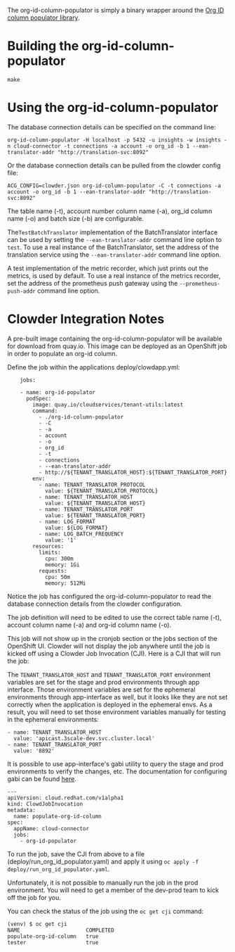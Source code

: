 The org-id-column-populator is simply a binary wrapper around the [Org ID column populator library](../../pkg/tenantconv/README.md).

# Building the org-id-column-populator

```
make
```

# Using the org-id-column-populator

The database connection details can be specified on the command line:

```
org-id-column-populator -H localhost -p 5432 -u insights -w insights -n cloud-connector -t connections -a account -o org_id -b 1 --ean-translator-addr "http://translation-svc:8092"
```

Or the database connection details can be pulled from the clowder config file:

```
ACG_CONFIG=clowder.json org-id-column-populator -C -t connections -a account -o org_id -b 1 --ean-translator-addr "http://translation-svc:8092"
```

The table name (-t), account number column name (-a), org_id column name (-o) and batch size (-b) are configurable.

The`TestBatchTranslator` implementation of the BatchTranslator interface can be used by setting the
`--ean-translator-addr` command line option to `test`.
To use a real instance of the BatchTranslator, set the address of the translation service
using the `--ean-translator-addr` command line option.

A test implementation of the metric recorder, which just prints out the metrics, is used by default.
To use a real instance of the metrics recorder, set the address of the prometheus push gateway using
the `--prometheus-push-addr` command line option.


# Clowder Integration Notes

A pre-built image containing the org-id-column-populator will be available for download
from quay.io.  This image can be deployed as an OpenShift job in order to populate an
org-id column.

Define the job within the applications deploy/clowdapp.yml:

```
    jobs:

    - name: org-id-populator
      podSpec:
        image: quay.io/cloudservices/tenant-utils:latest
        command:
          - ./org-id-column-populator
          - -C
          - -a
          - account
          - -o
          - org_id
          - -t
          - connections
          - --ean-translator-addr
          - http://${TENANT_TRANSLATOR_HOST}:${TENANT_TRANSLATOR_PORT}
        env:
          - name: TENANT_TRANSLATOR_PROTOCOL
            value: ${TENANT_TRANSLATOR_PROTOCOL}
          - name: TENANT_TRANSLATOR_HOST
            value: ${TENANT_TRANSLATOR_HOST}
          - name: TENANT_TRANSLATOR_PORT
            value: ${TENANT_TRANSLATOR_PORT}
          - name: LOG_FORMAT
            value: ${LOG_FORMAT}
          - name: LOG_BATCH_FREQUENCY
            value: '1'
        resources:
          limits:
            cpu: 300m
            memory: 1Gi
          requests:
            cpu: 50m
            memory: 512Mi
```

Notice the job has configured the org-id-column-populator to read the database connection
details from the clowder configuration.

The job definition will need to be edited to use the correct table name (-t),
account column name (-a) and org-id column name (-o).

This job will not show up in the cronjob section or the jobs section of the OpenShift UI.
Clowder will not display the job anywhere until the job is kicked off using a Clowder Job 
Invocation (CJI).  Here is a CJI that will run the job:

The `TENANT_TRANSLATOR_HOST` and `TENANT_TRANSLATOR_PORT` environment variables
are set for the stage and prod environments through app interface.  Those environment variables are set
for the ephemeral environments through app-interface as well, but it looks
like they are not set correctly when the application is deployed in the ephemeral envs.
As a result, you will need to set those environment variables manually for testing
in the ephemeral environments:

```
- name: TENANT_TRANSLATOR_HOST
  value: 'apicast.3scale-dev.svc.cluster.local'
- name: TENANT_TRANSLATOR_PORT
  value: '8892'
```

It is possible to use app-interface's gabi utility to query the stage and prod environments
to verify the changes, etc.  The documentation for configuring gabi can be found [here](https://gitlab.cee.redhat.com/service/app-interface/-/blob/master/docs/app-sre/sop/gabi-instances-request.md).

```
---
apiVersion: cloud.redhat.com/v1alpha1
kind: ClowdJobInvocation
metadata:
  name: populate-org-id-column
spec:
  appName: cloud-connector
  jobs:
    - org-id-populator
```

To run the job, save the CJI from above to a file (deploy/run_org_id_populator.yaml) and apply it using `oc apply -f deploy/run_org_id_populator.yaml`.

Unfortunately, it is not possible to manually run the job in the prod environment.  You will need to get a member
of the dev-prod team to kick off the job for you.

You can check the status of the job using the `oc get cji` command:

```
(venv) $ oc get cji
NAME                     COMPLETED
populate-org-id-column   true
tester                   true
```
